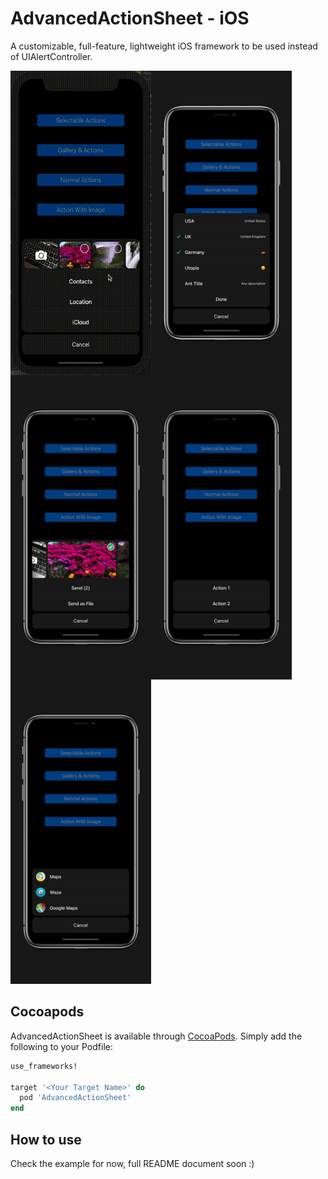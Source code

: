 # AdvancedActionSheet - iOS
A customizable, full-feature, lightweight iOS framework to be used instead of UIAlertController.

<img align="left" src="./AdvancedActionSheetExamples/ScreenShots/5.gif?raw" width="225" height="487">
<img align="left" src="./AdvancedActionSheetExamples/ScreenShots/1.jpg?raw" width="225" height="487">
<img align="left" src="./AdvancedActionSheetExamples/ScreenShots/2.jpg?raw" width="225" height="487">
<img align="left" src="./AdvancedActionSheetExamples/ScreenShots/3.jpg?raw" width="225" height="487">
<img src="./AdvancedActionSheetExamples/ScreenShots/4.jpg?raw" width="225" height="487">

## Cocoapods

AdvancedActionSheet is available through [CocoaPods](http://cocoapods.org). Simply add the following to your Podfile:

```ruby
use_frameworks!

target '<Your Target Name>' do
  pod 'AdvancedActionSheet'
end
```

## How to use

Check the example for now, full README document soon :)

